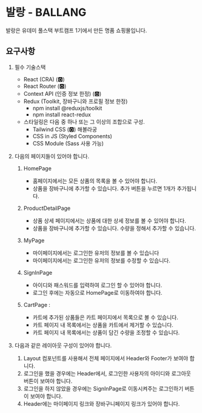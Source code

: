 # 발랑 - BALLANG

발랑은 유데미 풀스택 부트캠프 1기에서 만든 명품 쇼핑몰입니다.

## 요구사항

1. 필수 기술스택

   - React (CRA) (🅾️)
   - React Router (🅾️)
   - Context API (인증 정보 한정) (🅾️)
   - Redux (Toolkit, 장바구니와 프로필 정보 한정)
     - npm install @reduxjs/toolkit
     - npm install react-redux
   - 스타일링은 다음 중 하나 또는 그 이상의 조합으로 구성.
     - Tailwind CSS (🅾️) 해볼라궁
     - CSS in JS (Styled Components)
     - CSS Module (Sass 사용 가능)

2. 다음의 페이지들이 있어야 합니다.

   1. HomePage

      - 홈페이지에서는 모든 상품의 목록을 볼 수 있어야 합니다.
      - 상품을 장바구니에 추가할 수 있습니다. 추가 버튼을 누르면 1개가 추가됩니다.

   2. ProductDetailPage

      - 상품 상세 페이지에서는 상품에 대한 상세 정보를 볼 수 있어야 합니다.
      - 상품을 장바구니에 추가할 수 있습니다. 수량을 정해서 추가할 수 있습니다.

   3. MyPage

      - 마이페이지에서는 로그인한 유저의 정보를 볼 수 있습니다
      - 마이페이지에서는 로그인한 유저의 정보를 수정할 수 있습니다.

   4. SignInPage

      - 아이디와 패스워드를 입력하여 로그인 할 수 있어야 합니다.
      - 로그인 후에는 자동으로 HomePage로 이동하여야 합니다.

   5. CartPage :

      - 카트에 추가된 상품들은 카트 페이지에서 목록으로 볼 수 있습니다.
      - 카트 페이지 내 목록에서는 상품을 카트에서 제거할 수 있습니다.
      - 카트 페이지 내 목록에서는 상품이 담긴 수량을 조정할 수 있습니다.

3. 다음과 같은 레이아웃 구성이 있어야 합니다.
   1. Layout 컴포넌트를 사용해서 전체 페이지에서 Header와 Footer가 보여야 합니다.
   2. 로그인을 했을 경우에는 Header에서, 로그인한 사용자의 아이디와 로그아웃 버튼이 보여야 합니다.
   3. 로그인을 하지 않았을 경우에는 SignInPage로 이동시켜주는 로그인하기 버튼이 보여야 합니다.
   4. Header에는 마이페이지 링크와 장바구니페이지 링크가 있어야 합니다.
